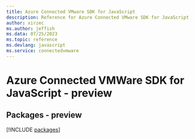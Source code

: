 ```yaml
---
title: Azure Connected VMware SDK for JavaScript
description: Reference for Azure Connected VMware SDK for JavaScript
author: xirzec
ms.author: jeffish
ms.data: 07/25/2023
ms.topic: reference
ms.devlang: javascript
ms.service: connectedvmware
---
```

# Azure Connected VMWare SDK for JavaScript - preview
## Packages - preview
[!INCLUDE [packages](connected-vmware-index.md)]